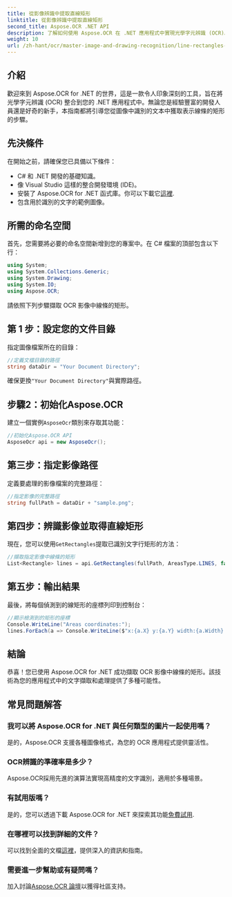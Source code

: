 ```yaml
---
title: 從影像辨識中提取直線矩形
linktitle: 從影像辨識中提取直線矩形
second_title: Aspose.OCR .NET API
description: 了解如何使用 Aspose.OCR 在 .NET 應用程式中實現光學字元辨識 (OCR)。本綜合指南將引導您完成提取已識別線條的矩形的過程。
weight: 10
url: /zh-hant/ocr/master-image-and-drawing-recognition/line-rectangles-from-images-recognition/
---
```

## 介紹

歡迎來到 Aspose.OCR for .NET 的世界，這是一款令人印象深刻的工具，旨在將光學字元辨識 (OCR) 整合到您的 .NET 應用程式中。無論您是經驗豐富的開發人員還是好奇的新手，本指南都將引導您從圖像中識別的文本中獲取表示線條的矩形的步驟。

## 先決條件

在開始之前，請確保您已具備以下條件：

- C# 和 .NET 開發的基礎知識。
- 像 Visual Studio 這樣的整合開發環境 (IDE)。
- 安裝了 Aspose.OCR for .NET 函式庫。你可以下載它[這裡](https://releases.aspose.com/ocr/net/).
- 包含用於識別的文字的範例圖像。

## 所需的命名空間

首先，您需要將必要的命名空間新增到您的專案中。在 C# 檔案的頂部包含以下行：

```csharp
using System;
using System.Collections.Generic;
using System.Drawing;
using System.IO;
using Aspose.OCR;
```

請依照下列步驟擷取 OCR 影像中線條的矩形。

## 第 1 步：設定您的文件目錄

指定圖像檔案所在的目錄：

```csharp
//定義文檔目錄的路徑
string dataDir = "Your Document Directory";
```

確保更換`"Your Document Directory"`與實際路徑。

## 步驟2：初始化Aspose.OCR

建立一個實例`AsposeOcr`類別來存取其功能：

```csharp
//初始化Aspose.OCR API
AsposeOcr api = new AsposeOcr();
```

## 第三步：指定影像路徑

定義要處理的影像檔案的完整路徑：

```csharp
//指定影像的完整路徑
string fullPath = dataDir + "sample.png";
```

## 第四步：辨識影像並取得直線矩形

現在，您可以使用`GetRectangles`提取已識別文字行矩形的方法：

```csharp
//擷取指定影像中線條的矩形
List<Rectangle> lines = api.GetRectangles(fullPath, AreasType.LINES, false);
```

## 第五步：輸出結果

最後，將每個偵測到的線矩形的座標列印到控制台：

```csharp
//顯示檢測到的矩形的座標
Console.WriteLine("Areas coordinates:");
lines.ForEach(a => Console.WriteLine($"x:{a.X} y:{a.Y} width:{a.Width} height:{a.Height}"));
```

## 結論

恭喜！您已使用 Aspose.OCR for .NET 成功擷取 OCR 影像中線條的矩形。該技術為您的應用程式中的文字擷取和處理提供了多種可能性。

## 常見問題解答

### 我可以將 Aspose.OCR for .NET 與任何類型的圖片一起使用嗎？

是的，Aspose.OCR 支援各種圖像格式，為您的 OCR 應用程式提供靈活性。

### OCR辨識的準確率是多少？

Aspose.OCR採用先進的演算法實現高精度的文字識別，適用於多種場景。

### 有試用版嗎？

是的，您可以透過下載 Aspose.OCR for .NET 來探索其功能[免費試用](https://releases.aspose.com/).

### 在哪裡可以找到詳細的文件？

可以找到全面的文檔[這裡](https://reference.aspose.com/ocr/net/)，提供深入的資訊和指南。

### 需要進一步幫助或有疑問嗎？

加入討論[Aspose.OCR 論壇](https://forum.aspose.com/c/ocr/16)以獲得社區支持。